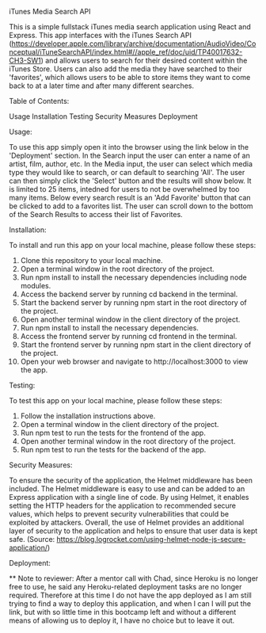 iTunes Media Search API 

This is a simple fullstack iTunes media search application using React and Express.
This app interfaces with the iTunes Search API
(https://developer.apple.com/library/archive/documentation/AudioVideo/Conceptual/iTuneSearchAPI/index.html#//apple_ref/doc/uid/TP40017632-CH3-SW1) and allows users to search for their desired content within the iTunes Store. Users can also add the media they have searched to their 'favorites', which allows users to be able to store items they want to come back to at a later time and after many different searches.


Table of Contents:

Usage
Installation
Testing
Security Measures
Deployment


Usage:

To use this app simply open it into the browser using the link below in the 'Deployment' section. 
In the Search input the user can enter a name of an artist, film, author, etc. 
In the Media input, the user can select which media type they would like to search, or can default to searching 'All'.
The user can then simply click the 'Select' button and the results will show below. It is limited to 25 items, intedned for users to not be overwhelmed by too many items.
Below every search result is an 'Add Favorite' button that can be clicked to add to a favorites list.
The user can scroll down to the bottom of the Search Results to access their list of Favorites.

Installation:

To install and run this app on your local machine, please follow these steps:

1. Clone this repository to your local machine.
2. Open a terminal window in the root directory of the project.
3. Run npm install to install the necessary dependencies including node modules.
4. Access the backend server by running cd backend in the terminal.
5. Start the backend server by running npm start in the root directory of the project.
6. Open another terminal window in the client directory of the project.
7. Run npm install to install the necessary dependencies.
8. Access the frontend server by running cd frontend in the terminal.
9. Start the frontend server by running npm start in the client directory of the project.
10. Open your web browser and navigate to http://localhost:3000 to view the app.

Testing:

To test this app on your local machine, please follow these steps:

1. Follow the installation instructions above.
2. Open a terminal window in the client directory of the project.
3. Run npm test to run the tests for the frontend of the app.
4. Open another terminal window in the root directory of the project.
5. Run npm test to run the tests for the backend of the app.

Security Measures:

To ensure the security of the application, the Helmet middleware has been included. The Helmet middleware is easy to use and can be added to an Express application with a single line of code. By using Helmet, it enables setting the HTTP headers for the application to recommended secure values, which helps to prevent security vulnerabilities that could be exploited by attackers. Overall, the use of Helmet provides an additional layer of security to the application and helps to ensure that user data is kept safe.
(Source: https://blog.logrocket.com/using-helmet-node-js-secure-application/)

Deployment:

** Note to reviewer: After a mentor call with Chad, since Heroku is no longer free to use, he said any Heroku-related deployment tasks are no longer required. Therefore at this time I do not have the app deployed as I am still trying to find a way to deploy this application, and when I can I will put the link, but with so little time in this bootcamp left and without a different means of allowing us to deploy it, I have no choice but to leave it out. 
